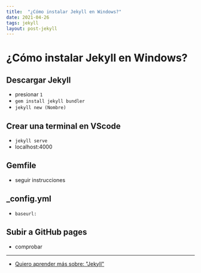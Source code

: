 ```yaml
---
title:  "¿Cómo instalar Jekyll en Windows?"
date: 2021-04-26
tags: jekyll
layout: post-jekyll
---
```


# ¿Cómo instalar Jekyll en Windows?

## Descargar Jekyll
- presionar `1`
- `gem install jekyll bundler`
- `jekyll new (Nombre)`

## Crear una terminal en VScode
- `jekyll serve`
- localhost:4000

## Gemfile
- seguir instrucciones

## _config.yml
- `baseurl:`

## Subir a GitHub pages
- comprobar

---

- [Quiero aprender más sobre: "Jekyll"](../0/jekyll)
